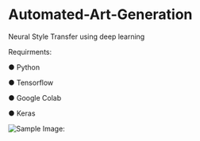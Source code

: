 # Automated-Art-Generation
Neural Style Transfer using deep learning

Requirments:

● Python 

● Tensorflow

● Google Colab

● Keras


![Sample Image:](https://drive.google.com/uc?id=1ifI5Yc4wcfBfAa8tBZZQ487kUzR-Jn1I)
